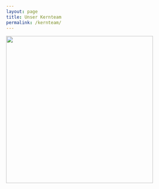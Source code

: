 ```yaml
---
layout: page
title: Unser Kernteam
permalink: /kernteam/
---
```

<img src="/assets/images/kernteam.jpg" width = "400"/>
